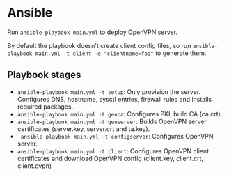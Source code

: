 # Ansible

Run `ansible-playbook main.yml` to deploy OpenVPN server.

By default the playbook doesn't create client config files, so
run `ansible-playbook main.yml -t client -e "clientname=foo"`
to generate them.


## Playbook stages
* `ansible-playbook main.yml -t setup`: Only provision the server. Configures
DNS, hostname, sysctl entries, firewall rules and installs required packages.
* `ansible-playbook main.yml -t genca`: Configures PKI, build CA (ca.crt).
* `ansible-playbook main.yml -t genserver`: Builds OpenVPN server
certificates (server.key, server.crt and ta.key).
* ` ansible-playbook main.yml -t configserver`: Configures OpenVPN server.
* `ansible-playbook main.yml -t client`: Configures OpenVPN client
certificates and download OpenVPN config (client.key, client.crt, client.ovpn)